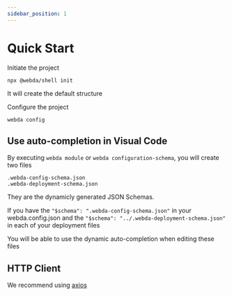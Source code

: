 ```yaml
---
sidebar_position: 1
---
```


# Quick Start

Initiate the project

```shell
npx @webda/shell init
```

It will create the default structure

Configure the project

```shell
webda config
```

## Use auto-completion in Visual Code

By executing `webda module` or `webda configuration-schema`, you will create two files

```shell
.webda-config-schema.json
.webda-deployment-schema.json
```

They are the dynamicly generated JSON Schemas.

If you have the `"$schema": ".webda-config-schema.json"` in your webda.config.json
and the `"$schema": "../.webda-deployment-schema.json"` in each of your deployment files

You will be able to use the dynamic auto-completion when editing these files

## HTTP Client

We recommend using [axios](https://www.npmjs.com/package/axios)
